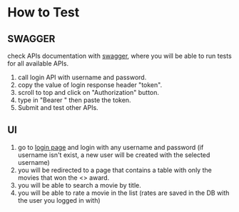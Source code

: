 # How to Test

## SWAGGER
check APIs documentation with [swagger](http://localhost:8080/swagger-ui/index.html?url=/v2/api-docs), where you will be able to run tests for all available APIs.
1. call login API with username and password.
2. copy the value of login response header "token".
3. scroll to top and click on "Authorization" button.
4. type in "Bearer " then paste the token.
5. Submit and test other APIs.

## UI
1. go to [login page](http://localhost:8080/login) and login with any username and password (if username isn't exist, a new user will be created with the selected username)
2. you will be redirected to a page that contains a table with only the movies that won the <<Best Picture>> award.
3. you will be able to search a movie by title.
4. you will be able to rate a movie in the list (rates are saved in the DB with the user you logged in with)

